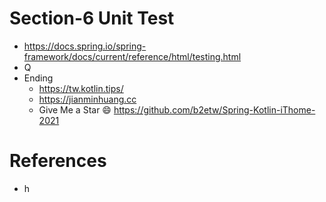 # Section-6 Unit Test
* https://docs.spring.io/spring-framework/docs/current/reference/html/testing.html
* Q
* Ending
  * https://tw.kotlin.tips/
  * https://jianminhuang.cc
  * Give Me a Star 😄 https://github.com/b2etw/Spring-Kotlin-iThome-2021

# References
* h
